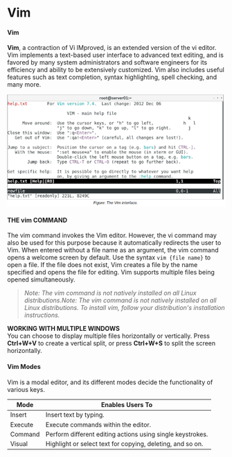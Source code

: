 # Vim

#### Vim

**Vim**, a contraction of Vi IMproved, is an extended version of the vi editor. Vim implements a text-based user interface to advanced text editing, and is favored by many system administrators and software engineers for its efficiency and ability to be extensively customized. Vim also includes useful features such as text completion, syntax highlighting, spell checking, and many more.

![](./img/vim.png)

#### THE vim COMMAND

The vim command invokes the Vim editor. However, the vi command may also be used for this purpose because it automatically redirects the user to Vim. When entered without a file name as an argument, the vim command opens a welcome screen by default. Use the syntax `vim {file name}` to open a file. If the file does not exist, Vim creates a file by the name specified and opens the file for editing. Vim supports multiple files being opened simultaneously.

> _Note: The vim command is not natively installed on all Linux distributions.Note: The vim command is not natively installed on all Linux distributions. To install vim, follow your distribution's installation instructions._

**WORKING WITH MULTIPLE WINDOWS**  
You can choose to display multiple files horizontally or vertically. Press **Ctrl+W+V** to create a vertical split, or press **Ctrl+W+S** to split the screen horizontally.

#### Vim Modes

Vim is a modal editor, and its different modes decide the functionality of various keys.

Mode | Enables Users To
------- | -------
Insert | Insert text by typing.
Execute | Execute commands within the editor.
Command | Perform different editing actions using single keystrokes.
Visual | Highlight or select text for copying, deleting, and so on.